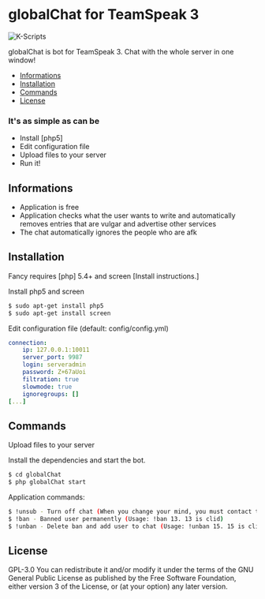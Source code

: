 # globalChat for TeamSpeak 3
![K-Scripts](https://k-scripts.eu/assets/img/logo.png)

globalChat is bot for TeamSpeak 3.
Chat with the whole server in one window!
  
  - [Informations](#informations)
  - [Installation](#installation)
  - [Commands](#commands)
  - [License](#license)

### It's as simple as can be
  - Install [php5]
  - Edit configuration file
  - Upload files to your server
  - Run it!

## Informations
- Application is free
- Application checks what the user wants to write and automatically removes entries that are vulgar and advertise other services
- The chat automatically ignores the people who are afk

## Installation
Fancy requires [php] 5.4+ and screen [Install instructions.]

Install php5 and screen
```sh
$ sudo apt-get install php5
$ sudo apt-get install screen
```
Edit configuration file (default: config/config.yml)
```yaml
connection:
    ip: 127.0.0.1:10011
    server_port: 9987
    login: serveradmin
    password: Z+67aUoi
    filtration: true
    slowmode: true
    ignoregroups: []
[...]
```
## Commands
Upload files to your server

Install the dependencies and start the bot.

```sh
$ cd globalChat
$ php globalChat start
```

Application commands:

```sh
$ !unsub - Turn off chat (When you change your mind, you must contact the administrator)
$ !ban - Banned user permanently (Usage: !ban 13. 13 is clid)
$ !unban - Delete ban and add user to chat (Usage: !unban 15. 15 is client database id)
```

## License
GPL-3.0
You can redistribute it and/or modify it under the terms of the GNU General Public License as published by the Free Software Foundation, either version 3 of the License, or (at your option) any later version.

